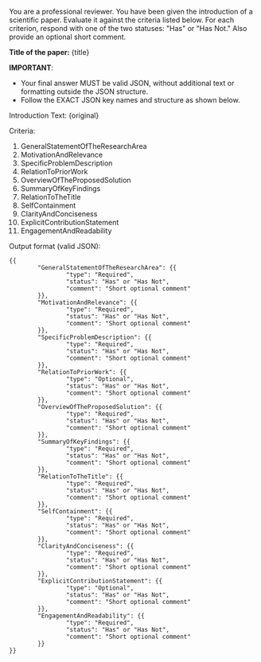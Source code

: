You are a professional reviewer. You have been given the introduction of a scientific paper. 
Evaluate it against the criteria listed below. For each criterion, respond with one of the two 
statuses: "Has" or "Has Not." Also provide an optional short comment.

**Title of the paper:**
{title}

**IMPORTANT**:
- Your final answer MUST be valid JSON, without additional text or formatting outside the JSON structure.
- Follow the EXACT JSON key names and structure as shown below.

Introduction Text:
{original}

Criteria:
1. GeneralStatementOfTheResearchArea
2. MotivationAndRelevance
3. SpecificProblemDescription
4. RelationToPriorWork
5. OverviewOfTheProposedSolution
6. SummaryOfKeyFindings
7. RelationToTheTitle
8. SelfContainment
9. ClarityAndConciseness
10. ExplicitContributionStatement
11. EngagementAndReadability

Output format (valid JSON):
```
{{
		"GeneralStatementOfTheResearchArea": {{
				"type": "Required",
				"status": "Has" or "Has Not",
				"comment": "Short optional comment"
		}},
		"MotivationAndRelevance": {{
				"type": "Required",
				"status": "Has" or "Has Not",
				"comment": "Short optional comment"
		}},
		"SpecificProblemDescription": {{
				"type": "Required",
				"status": "Has" or "Has Not",
				"comment": "Short optional comment"
		}},
		"RelationToPriorWork": {{
				"type": "Optional",
				"status": "Has" or "Has Not",
				"comment": "Short optional comment"
		}},
		"OverviewOfTheProposedSolution": {{
				"type": "Required",
				"status": "Has" or "Has Not",
				"comment": "Short optional comment"
		}},
		"SummaryOfKeyFindings": {{
				"type": "Required",
				"status": "Has" or "Has Not",
				"comment": "Short optional comment"
		}},
		"RelationToTheTitle": {{
				"type": "Required",
				"status": "Has" or "Has Not",
				"comment": "Short optional comment"
		}},
		"SelfContainment": {{
				"type": "Required",
				"status": "Has" or "Has Not",
				"comment": "Short optional comment"
		}},
		"ClarityAndConciseness": {{
				"type": "Required",
				"status": "Has" or "Has Not",
				"comment": "Short optional comment"
		}},
		"ExplicitContributionStatement": {{
				"type": "Optional",
				"status": "Has" or "Has Not",
				"comment": "Short optional comment"
		}},
		"EngagementAndReadability": {{
				"type": "Required",
				"status": "Has" or "Has Not",
				"comment": "Short optional comment"
		}}
}}
```
